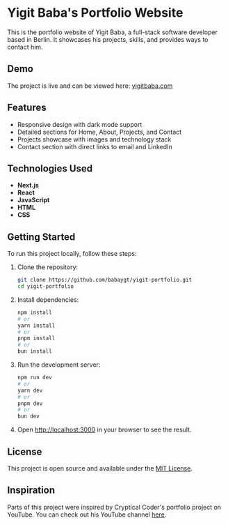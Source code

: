 # Yigit Baba's Portfolio Website

This is the portfolio website of Yigit Baba, a full-stack software developer based in Berlin. It showcases his projects, skills, and provides ways to contact him.

## Demo

The project is live and can be viewed here: [yigitbaba.com](https://www.yigitbaba.com/)

## Features

- Responsive design with dark mode support
- Detailed sections for Home, About, Projects, and Contact
- Projects showcase with images and technology stack
- Contact section with direct links to email and LinkedIn

## Technologies Used

- **Next.js**
- **React**
- **JavaScript**
- **HTML**
- **CSS**

## Getting Started

To run this project locally, follow these steps:

1. Clone the repository:

   ```bash
   git clone https://github.com/babaygt/yigit-portfolio.git
   cd yigit-portfolio
   ```

2. Install dependencies:

   ```bash
   npm install
   # or
   yarn install
   # or
   pnpm install
   # or
   bun install
   ```

3. Run the development server:

   ```bash
   npm run dev
   # or
   yarn dev
   # or
   pnpm dev
   # or
   bun dev
   ```

4. Open [http://localhost:3000](http://localhost:3000) in your browser to see the result.

## License

This project is open source and available under the [MIT License](LICENSE).

## Inspiration

Parts of this project were inspired by Cryptical Coder's portfolio project on YouTube. You can check out his YouTube channel [here](https://www.youtube.com/@CrypticalCoder).
